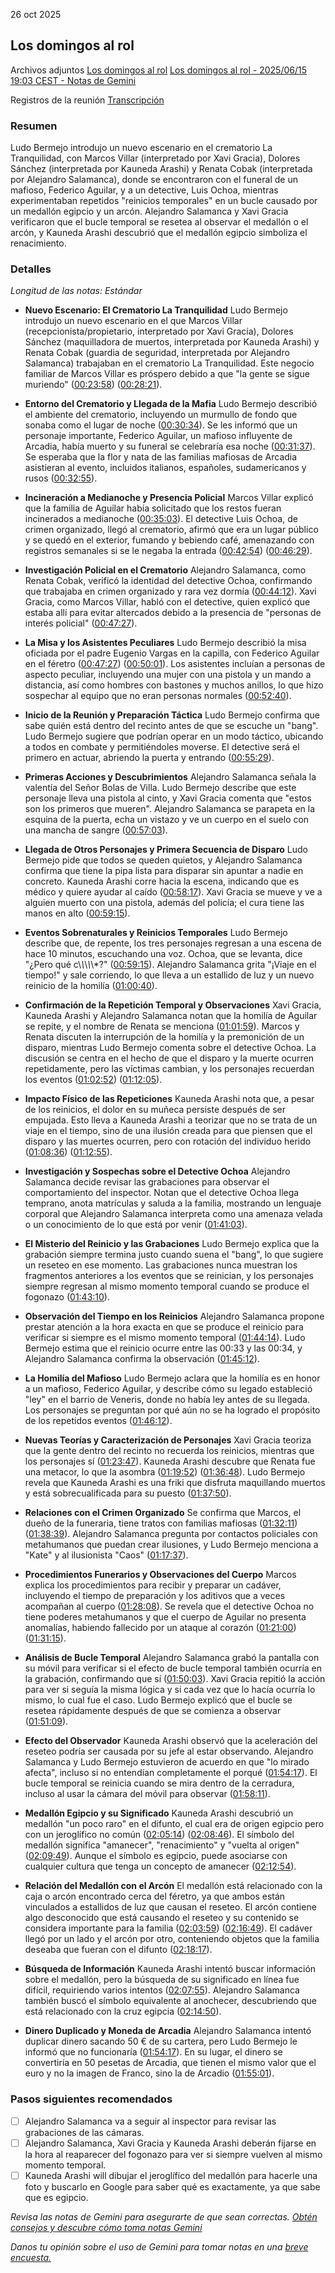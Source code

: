 26 oct 2025

## Los domingos al rol

Archivos adjuntos [Los domingos al rol](https://www.google.com/calendar/event?eid=MjhiZThraXA5NnNzcDNtMmkwODl2aTEzMjZfMjAyNTEwMjZUMTczMDAwWiBsdWRvLmJlcm1lam9AdGVpbWFzLmNvbQ) [Los domingos al rol - 2025/06/15 19:03 CEST - Notas de Gemini](https://docs.google.com/document/d/1fR7kh7wQ2klXh3GOERQTGBvz4SiqpX2C9OXhczr63gM/edit?usp=meet_tnfm_calendar) 

Registros de la reunión [Transcripción](?tab=t.npgjhcsfzdi2) 

### Resumen

Ludo Bermejo introdujo un nuevo escenario en el crematorio La Tranquilidad, con Marcos Villar (interpretado por Xavi Gracia), Dolores Sánchez (interpretada por Kauneda Arashi) y Renata Cobak (interpretada por Alejandro Salamanca), donde se encontraron con el funeral de un mafioso, Federico Aguilar, y a un detective, Luis Ochoa, mientras experimentaban repetidos "reinicios temporales" en un bucle causado por un medallón egipcio y un arcón. Alejandro Salamanca y Xavi Gracia verificaron que el bucle temporal se resetea al observar el medallón o el arcón, y Kauneda Arashi descubrió que el medallón egipcio simboliza el renacimiento.

### Detalles

*Longitud de las notas: Estándar*

* **Nuevo Escenario: El Crematorio La Tranquilidad** Ludo Bermejo introdujo un nuevo escenario en el que Marcos Villar (recepcionista/propietario, interpretado por Xavi Gracia), Dolores Sánchez (maquilladora de muertos, interpretada por Kauneda Arashi) y Renata Cobak (guardia de seguridad, interpretada por Alejandro Salamanca) trabajaban en el crematorio La Tranquilidad. Este negocio familiar de Marcos Villar es próspero debido a que "la gente se sigue muriendo" ([00:23:58](?tab=t.npgjhcsfzdi2#heading=h.yrtwg765wwoq)) ([00:28:21](?tab=t.npgjhcsfzdi2#heading=h.nqk33xrwm2ti)).

* **Entorno del Crematorio y Llegada de la Mafia** Ludo Bermejo describió el ambiente del crematorio, incluyendo un murmullo de fondo que sonaba como el lugar de noche ([00:30:34](?tab=t.npgjhcsfzdi2#heading=h.z408le4d5q4n)). Se les informó que un personaje importante, Federico Aguilar, un mafioso influyente de Arcadia, había muerto y su funeral se celebraría esa noche ([00:31:37](?tab=t.npgjhcsfzdi2#heading=h.syz2oyxill1l)). Se esperaba que la flor y nata de las familias mafiosas de Arcadia asistieran al evento, incluidos italianos, españoles, sudamericanos y rusos ([00:32:55](?tab=t.npgjhcsfzdi2#heading=h.8u0rtcy8z7jq)).

* **Incineración a Medianoche y Presencia Policial** Marcos Villar explicó que la familia de Aguilar había solicitado que los restos fueran incinerados a medianoche ([00:35:03](?tab=t.npgjhcsfzdi2#heading=h.s2zd2bww0ayw)). El detective Luis Ochoa, de crimen organizado, llegó al crematorio, afirmó que era un lugar público y se quedó en el exterior, fumando y bebiendo café, amenazando con registros semanales si se le negaba la entrada ([00:42:54](?tab=t.npgjhcsfzdi2#heading=h.r3uez4fn634s)) ([00:46:29](?tab=t.npgjhcsfzdi2#heading=h.k4fvqfvny4au)).

* **Investigación Policial en el Crematorio** Alejandro Salamanca, como Renata Cobak, verificó la identidad del detective Ochoa, confirmando que trabajaba en crimen organizado y rara vez dormía ([00:44:12](?tab=t.npgjhcsfzdi2#heading=h.geumiqth3x30)). Xavi Gracia, como Marcos Villar, habló con el detective, quien explicó que estaba allí para evitar altercados debido a la presencia de "personas de interés policial" ([00:47:27](?tab=t.npgjhcsfzdi2#heading=h.cjxhmb3mbndd)).

* **La Misa y los Asistentes Peculiares** Ludo Bermejo describió la misa oficiada por el padre Eugenio Vargas en la capilla, con Federico Aguilar en el féretro ([00:47:27](?tab=t.npgjhcsfzdi2#heading=h.cjxhmb3mbndd)) ([00:50:01](?tab=t.npgjhcsfzdi2#heading=h.iu7ttb7gxw9d)). Los asistentes incluían a personas de aspecto peculiar, incluyendo una mujer con una pistola y un mando a distancia, así como hombres con bastones y muchos anillos, lo que hizo sospechar al equipo que no eran personas normales ([00:52:40](?tab=t.npgjhcsfzdi2#heading=h.7a0o48ebggj)).

* **Inicio de la Reunión y Preparación Táctica** Ludo Bermejo confirma que sabe quién está dentro del recinto antes de que se escuche un "bang". Ludo Bermejo sugiere que podrían operar en un modo táctico, ubicando a todos en combate y permitiéndoles moverse. El detective será el primero en actuar, abriendo la puerta y entrando ([00:55:29](?tab=t.npgjhcsfzdi2#heading=h.241w0enfrv93)).

* **Primeras Acciones y Descubrimientos** Alejandro Salamanca señala la valentía del Señor Bolas de Villa. Ludo Bermejo describe que este personaje lleva una pistola al cinto, y Xavi Gracia comenta que "estos son los primeros que mueren". Alejandro Salamanca se parapeta en la esquina de la puerta, echa un vistazo y ve un cuerpo en el suelo con una mancha de sangre ([00:57:03](?tab=t.npgjhcsfzdi2#heading=h.eque5mxg4hav)).

* **Llegada de Otros Personajes y Primera Secuencia de Disparo** Ludo Bermejo pide que todos se queden quietos, y Alejandro Salamanca confirma que tiene la pipa lista para disparar sin apuntar a nadie en concreto. Kauneda Arashi corre hacia la escena, indicando que es médico y quiere ayudar al caído ([00:58:17](?tab=t.npgjhcsfzdi2#heading=h.3n1rkgtpouwd)). Xavi Gracia se mueve y ve a alguien muerto con una pistola, además del policía; el cura tiene las manos en alto ([00:59:15](?tab=t.npgjhcsfzdi2#heading=h.s6782r1irrn9)).

* **Eventos Sobrenaturales y Reinicios Temporales** Ludo Bermejo describe que, de repente, los tres personajes regresan a una escena de hace 10 minutos, escuchando una voz. Ochoa, que se levanta, dice "¿Pero qué c\\*\\*\\*\\*\\\*?" ([00:59:15](?tab=t.npgjhcsfzdi2#heading=h.s6782r1irrn9)). Alejandro Salamanca grita "¡Viaje en el tiempo\!" y sale corriendo, lo que lleva a un estallido de luz y un nuevo reinicio de la homilía ([01:00:40](?tab=t.npgjhcsfzdi2#heading=h.fs5hbi12umg1)).

* **Confirmación de la Repetición Temporal y Observaciones** Xavi Gracia, Kauneda Arashi y Alejandro Salamanca notan que la homilía de Aguilar se repite, y el nombre de Renata se menciona ([01:01:59](?tab=t.npgjhcsfzdi2#heading=h.5ck0sror4ubc)). Marcos y Renata discuten la interrupción de la homilía y la premonición de un disparo, mientras Ludo Bermejo comenta sobre el detective Ochoa. La discusión se centra en el hecho de que el disparo y la muerte ocurren repetidamente, pero las víctimas cambian, y los personajes recuerdan los eventos ([01:02:52](?tab=t.npgjhcsfzdi2#heading=h.ftlu9fkwu8po)) ([01:12:05](?tab=t.npgjhcsfzdi2#heading=h.dr4a8z4c7jli)).

* **Impacto Físico de las Repeticiones** Kauneda Arashi nota que, a pesar de los reinicios, el dolor en su muñeca persiste después de ser empujada. Esto lleva a Kauneda Arashi a teorizar que no se trata de un viaje en el tiempo, sino de una ilusión creada para que piensen que el disparo y las muertes ocurren, pero con rotación del individuo herido ([01:08:36](?tab=t.npgjhcsfzdi2#heading=h.hssg32kbgmj8)) ([01:12:55](?tab=t.npgjhcsfzdi2#heading=h.t28gpoilc5jd)).

* **Investigación y Sospechas sobre el Detective Ochoa** Alejandro Salamanca decide revisar las grabaciones para observar el comportamiento del inspector. Notan que el detective Ochoa llega temprano, anota matrículas y saluda a la familia, mostrando un lenguaje corporal que Alejandro Salamanca interpreta como una amenaza velada o un conocimiento de lo que está por venir ([01:41:03](?tab=t.npgjhcsfzdi2#heading=h.a0omo5er6yzu)).

* **El Misterio del Reinicio y las Grabaciones** Ludo Bermejo explica que la grabación siempre termina justo cuando suena el "bang", lo que sugiere un reseteo en ese momento. Las grabaciones nunca muestran los fragmentos anteriores a los eventos que se reinician, y los personajes siempre regresan al mismo momento temporal cuando se produce el fogonazo ([01:43:10](?tab=t.npgjhcsfzdi2#heading=h.e0waxw6551zp)).

* **Observación del Tiempo en los Reinicios** Alejandro Salamanca propone prestar atención a la hora exacta en que se produce el reinicio para verificar si siempre es el mismo momento temporal ([01:44:14](?tab=t.npgjhcsfzdi2#heading=h.l8ei3u6j3h5z)). Ludo Bermejo estima que el reinicio ocurre entre las 00:33 y las 00:34, y Alejandro Salamanca confirma la observación ([01:45:12](?tab=t.npgjhcsfzdi2#heading=h.9dtwkdwrawt7)).

* **La Homilía del Mafioso** Ludo Bermejo aclara que la homilía es en honor a un mafioso, Federico Aguilar, y describe cómo su legado estableció "ley" en el barrio de Veneris, donde no había ley antes de su llegada. Los personajes se preguntan por qué aún no se ha logrado el propósito de los repetidos eventos ([01:46:12](?tab=t.npgjhcsfzdi2#heading=h.8qsj4lb1u9eq)).

* **Nuevas Teorías y Caracterización de Personajes** Xavi Gracia teoriza que la gente dentro del recinto no recuerda los reinicios, mientras que los personajes sí ([01:23:47](?tab=t.npgjhcsfzdi2#heading=h.afvc7j8on6d4)). Kauneda Arashi descubre que Renata fue una metacor, lo que la asombra ([01:19:52](?tab=t.npgjhcsfzdi2#heading=h.kn4f6w9jm89g)) ([01:36:48](?tab=t.npgjhcsfzdi2#heading=h.jozydea20l6b)). Ludo Bermejo revela que Kauneda Arashi es una friki que disfruta maquillando muertos y está sobrecualificada para su puesto ([01:37:50](?tab=t.npgjhcsfzdi2#heading=h.ay06psm0vgjj)).

* **Relaciones con el Crimen Organizado** Se confirma que Marcos, el dueño de la funeraria, tiene tratos con familias mafiosas ([01:32:11](?tab=t.npgjhcsfzdi2#heading=h.gv324g4k6a00)) ([01:38:39](?tab=t.npgjhcsfzdi2#heading=h.mph6v4m5ljv1)). Alejandro Salamanca pregunta por contactos policiales con metahumanos que puedan crear ilusiones, y Ludo Bermejo menciona a "Kate" y al ilusionista "Caos" ([01:17:37](?tab=t.npgjhcsfzdi2#heading=h.phtuf96zgdnp)).

* **Procedimientos Funerarios y Observaciones del Cuerpo** Marcos explica los procedimientos para recibir y preparar un cadáver, incluyendo el tiempo de preparación y los aditivos que a veces acompañan al cuerpo ([01:28:08](?tab=t.npgjhcsfzdi2#heading=h.60th7esacicc)). Se revela que el detective Ochoa no tiene poderes metahumanos y que el cuerpo de Aguilar no presenta anomalías, habiendo fallecido por un ataque al corazón ([01:21:00](?tab=t.npgjhcsfzdi2#heading=h.w7uo2ytfasec)) ([01:31:15](?tab=t.npgjhcsfzdi2#heading=h.kd2475mnowt8)).

* **Análisis de Bucle Temporal** Alejandro Salamanca grabó la pantalla con su móvil para verificar si el efecto de bucle temporal también ocurría en la grabación, confirmando que sí ([01:50:03](?tab=t.npgjhcsfzdi2#heading=h.nslgy4guhadi)). Xavi Gracia repitió la acción para ver si seguía la misma lógica y si cada vez que lo hacía ocurría lo mismo, lo cual fue el caso. Ludo Bermejo explicó que el bucle se resetea rápidamente después de que se comienza a observar ([01:51:09](?tab=t.npgjhcsfzdi2#heading=h.isad6q39kgev)).

* **Efecto del Observador** Kauneda Arashi observó que la aceleración del reseteo podría ser causada por su jefe al estar observando. Alejandro Salamanca y Ludo Bermejo estuvieron de acuerdo en que "lo mirado afecta", incluso si no entendían completamente el porqué ([01:54:17](?tab=t.npgjhcsfzdi2#heading=h.2fldsk4pxj9u)). El bucle temporal se reinicia cuando se mira dentro de la cerradura, incluso al usar la cámara del móvil para observar ([01:58:11](?tab=t.npgjhcsfzdi2#heading=h.uvi6228r4r6)).

* **Medallón Egipcio y su Significado** Kauneda Arashi descubrió un medallón "un poco raro" en el difunto, el cual era de origen egipcio pero con un jeroglífico no común ([02:05:14](?tab=t.npgjhcsfzdi2#heading=h.wvm5o7ib21g1)) ([02:08:46](?tab=t.npgjhcsfzdi2#heading=h.203akdv8kw4b)). El símbolo del medallón significa "amanecer", "renacimiento" y "vuelta al origen" ([02:09:49](?tab=t.npgjhcsfzdi2#heading=h.o7ov3sgfzu4r)). Aunque el símbolo es egipcio, puede asociarse con cualquier cultura que tenga un concepto de amanecer ([02:12:54](?tab=t.npgjhcsfzdi2#heading=h.tdvn9tta1sg7)).

* **Relación del Medallón con el Arcón** El medallón está relacionado con la caja o arcón encontrado cerca del féretro, ya que ambos están vinculados a estallidos de luz que causan el reseteo. El arcón contiene algo desconocido que está causando el reseteo y su contenido se considera importante para la familia ([02:03:59](?tab=t.npgjhcsfzdi2#heading=h.hofbswaot6sd)) ([02:16:49](?tab=t.npgjhcsfzdi2#heading=h.qk2iu5rmojc7)). El cadáver llegó por un lado y el arcón por otro, conteniendo objetos que la familia deseaba que fueran con el difunto ([02:18:17](?tab=t.npgjhcsfzdi2#heading=h.lgp0cb4y6vvs)).

* **Búsqueda de Información** Kauneda Arashi intentó buscar información sobre el medallón, pero la búsqueda de su significado en línea fue difícil, requiriendo varios intentos ([02:07:55](?tab=t.npgjhcsfzdi2#heading=h.vbm8y8yz9mhc)). Alejandro Salamanca también buscó el símbolo equivalente al anochecer, descubriendo que está relacionado con la cruz egipcia ([02:14:50](?tab=t.npgjhcsfzdi2#heading=h.gu9rntgei9r)).

* **Dinero Duplicado y Moneda de Arcadia** Alejandro Salamanca intentó duplicar dinero sacando 50 € de su cartera, pero Ludo Bermejo le informó que no funcionaría ([01:54:17](?tab=t.npgjhcsfzdi2#heading=h.2fldsk4pxj9u)). En su lugar, el dinero se convertiría en 50 pesetas de Arcadia, que tienen el mismo valor que el euro y no la imagen de Franco, sino la de Arcadio ([01:55:01](?tab=t.npgjhcsfzdi2#heading=h.g1m1qjxw7k5y)).

### Pasos siguientes recomendados

- [ ] Alejandro Salamanca va a seguir al inspector para revisar las grabaciones de las cámaras.  
- [ ] Alejandro Salamanca, Xavi Gracia y Kauneda Arashi deberán fijarse en la hora al reaparecer del fogonazo para ver si siempre vuelven al mismo momento temporal.  
- [ ] Kauneda Arashi will dibujar el jeroglífico del medallón para hacerle una foto y buscarlo en Google para saber qué es exactamente, ya que sabe que es egipcio.

*Revisa las notas de Gemini para asegurarte de que sean correctas. [Obtén consejos y descubre cómo toma notas Gemini](https://support.google.com/meet/answer/14754931)*

*Danos tu opinión sobre el uso de Gemini para tomar notas en una [breve encuesta.](https://google.qualtrics.com/jfe/form/SV_9vK3UZEaIQKKE7A?confid=4bO4xOzoATgFohBhdse5DxIROAIIigIgABgDCA&detailid=standard)*